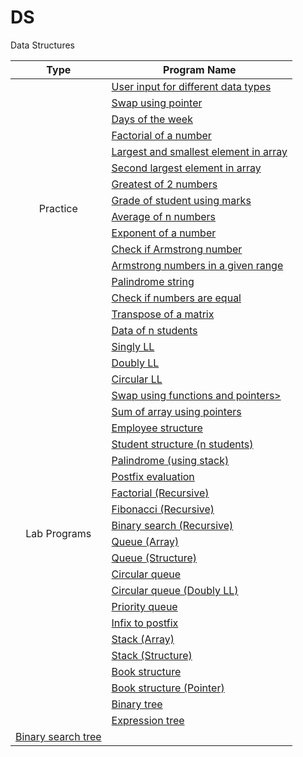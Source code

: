 
# DS
Data Structures

<table>
<thead>
  <tr>
    <th>Type</th>
    <th>Program Name</th>
  </tr>
</thead>
<tbody>
  <tr>
    <td rowspan="16" align="center">Practice</td>
    <td><a href="Class02.c">User input for different data types</a></td>
  </tr>
  <tr>
    <td><a href="Class03.c">Swap using pointer</a></td>
  </tr>
  <tr>
    <td><a href="Class05.c">Days of the week</a></td>
  </tr>
  <tr>
    <td><a href="Class06.c">Factorial of a number</a></td>
  </tr>
  <tr>
    <td><a href="Class07.c">Largest and smallest element in array</a></td>
  </tr>
  <tr>
    <td><a href="Class08.c">Second largest element in array</a></td>
  </tr>
  <tr>
    <td><a href="Prg1.c">Greatest of 2 numbers</a></td>
  </tr>
  <tr>
    <td><a href="Prg2.c">Grade of student using marks</a></td>
  </tr>
  <tr>
    <td><a href="Prg3.c">Average of n numbers</a></td>
  </tr>
  <tr>
    <td><a href="Prg4.c">Exponent of a number</a></td>
  </tr>
  <tr>
    <td><a href="Prg5.c">Check if Armstrong number</a></td>
  </tr>
  <tr>
    <td><a href="Prg6.c">Armstrong numbers in a given range</a></td>
  </tr>
  <tr>
    <td><a href="Prg7.c">Palindrome string</a></td>
  </tr>
  <tr>
    <td><a href="Prg8.c">Check if numbers are equal</a></td>
  </tr>
  <tr>
    <td><a href="Prg9.c">Transpose of a matrix</a></td>
  </tr>
  <tr>
    <td><a href="Prg10.c">Data of n students</a></td>
  </tr>
  
  
  <tr>
    <td rowspan="24" align="center">Lab Programs</td>
    <td><a href="LL.c">Singly LL</a></td>
  </tr>
  <tr>
    <td><a href="DLL.c">Doubly LL</a></td>
  </tr>
  <tr>
    <td><a href="CLL.c">Circular LL</a></td>
  </tr>
  <tr>
    <td><a href="Class04.c">Swap using functions and pointers></td>
  </tr>
  <tr>
    <td><a href="Class01.c">Sum of array using pointers</a></td>
  </tr>
  <tr>
    <td><a href="Lab04.c">Employee structure</a></td>
  </tr>
  <tr>
    <td><a href="Lab02.c">Student structure (n students)</a></td>
  </tr>
  <tr>
    <td><a href="Lab03.c">Palindrome (using stack)</a></td>
  </tr>
  <tr>
    <td><a href="Lab01.c">Postfix evaluation</a></td>
  </tr>
  <tr>
    <td><a href="fact.c">Factorial (Recursive)</a></td>
  </tr>
  <tr>
    <td><a href="Lab06.c">Fibonacci (Recursive)</a></td>
  </tr>
  <tr>
    <td><a href="binarys.c">Binary search (Recursive)</a></td>
  </tr>
  <tr>
    <td><a href="Lab05.c">Queue (Array)</a></td>
  </tr>
  <tr>
    <td><a href="queue_struct.c">Queue (Structure)</a></td>
  </tr>
  <tr>
    <td><a href="cirq.c">Circular queue</a></td>
  </tr>
    <tr>
    <td><a href="circdouble.c">Circular queue (Doubly LL)</a></td>
  </tr>
  <tr>
    <td><a href="priq.c">Priority queue</a></td>
  </tr>
  <tr>
    <td><a href="Lab07.c">Infix to postfix</a></td>
  </tr>
  <tr>
    <td><a href="Lab09.c">Stack (Array)</a></td>
  </tr>
  <tr>
    <td><a href="Lab08.c">Stack (Structure)</a></td>
  </tr>
  <tr>
    <td><a href="Lab10.c">Book structure</a></td>
  </tr>
  <tr>
    <td><a href="Lab11.c">Book structure (Pointer)</a></td>
  </tr>
  <tr>
    <td><a href="bt.c">Binary tree</a></td>
  </tr>
  <tr>
    <td><a href="et.c">Expression tree</a></td>
  </tr>
  <tr>
    <td><a href="bst.c">Binary search tree</a></td>
  </tr>

  
  

  
  
  
  







</tbody>
</table>
